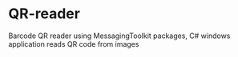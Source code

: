 # QR-reader

Barcode QR reader using MessagingToolkit packages, C# windows application reads QR code from images
